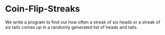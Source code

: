 # Coin-Flip-Streaks
We write a program to find out how often a streak of six heads or a streak of six tails comes up in a randomly generated list of heads and tails.
